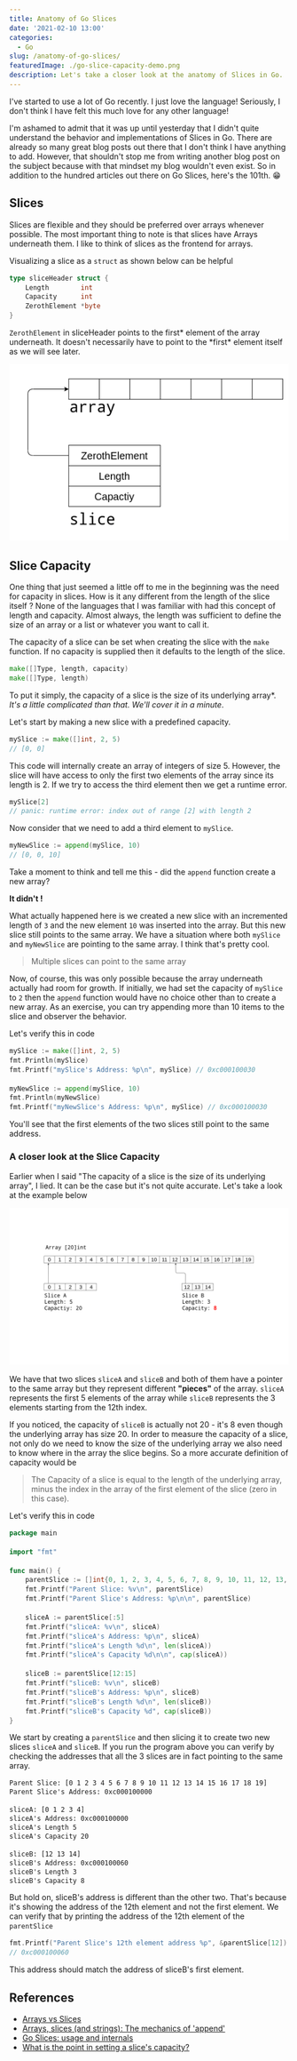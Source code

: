 ```yaml
---
title: Anatomy of Go Slices
date: '2021-02-10 13:00'
categories:
  - Go
slug: /anatomy-of-go-slices/
featuredImage: ./go-slice-capacity-demo.png
description: Let's take a closer look at the anatomy of Slices in Go.
---
```


I've started to use a lot of Go recently. I just love the language! Seriously, I don't think I have felt this much love for any other language!

I'm ashamed to admit that it was up until yesterday that I didn't quite understand the behavior and implementations of Slices in Go. There are already so many great blog posts out there that I don't think I have anything to add. However, that shouldn't stop me from writing another blog post on the subject because with that mindset my blog wouldn't even exist. So in addition to the hundred articles out there on Go Slices, here's the 101th. 😁

## Slices

Slices are flexible and they should be preferred over arrays whenever possible. The most important thing to note is that slices have Arrays underneath them. I like to think of slices as the frontend for arrays.

Visualizing a slice as a `struct` as shown below can be helpful

```go
type sliceHeader struct {
    Length        int
    Capacity      int
    ZerothElement *byte
}
```

`ZerothElement` in sliceHeader points to the first* element of the array underneath. It doesn't necessarily have to point to the *first\* element itself as we will see later.

![](./go-slice-anatomy.png)

## Slice Capacity

One thing that just seemed a little off to me in the beginning was the need for capacity in slices. How is it any different from the length of the slice itself ? None of the languages that I was familiar with had this concept of length and capacity. Almost always, the length was sufficient to define the size of an array or a list or whatever you want to call it.

The capacity of a slice can be set when creating the slice with the `make` function. If no capacity is supplied then it defaults to the length of the slice.

```go
make([]Type, length, capacity)
make([]Type, length)
```

To put it simply, the capacity of a slice is the size of its underlying array\*. _It's a little complicated than that. We'll cover it in a minute_.

Let's start by making a new slice with a predefined capacity.

```go
mySlice := make([]int, 2, 5)
// [0, 0]
```

This code will internally create an array of integers of size 5. However, the slice will have access to only the first two elements of the array since its length is 2. If we try to access the third element then we get a runtime error.

```go
mySlice[2]
// panic: runtime error: index out of range [2] with length 2
```

Now consider that we need to add a third element to `mySlice`.

```go
myNewSlice := append(mySlice, 10)
// [0, 0, 10]
```

Take a moment to think and tell me this - did the `append` function create a new array?

**It didn't !**

What actually happened here is we created a new slice with an incremented length of `3` and the new element `10` was inserted into the array. But this new slice still points to the same array. We have a situation where both `mySlice` and `myNewSlice` are pointing to the same array. I think that's pretty cool.

> Multiple slices can point to the same array

Now, of course, this was only possible because the array underneath actually had room for growth. If initially, we had set the capacity of `mySlice` to `2` then the `append` function would have no choice other than to create a new array. As an exercise, you can try appending more than 10 items to the slice and observer the behavior.

Let's verify this in code

```go
mySlice := make([]int, 2, 5)
fmt.Println(mySlice)
fmt.Printf("mySlice's Address: %p\n", mySlice) // 0xc000100030

myNewSlice := append(mySlice, 10)
fmt.Println(myNewSlice)
fmt.Printf("myNewSlice's Address: %p\n", mySlice) // 0xc000100030
```

You'll see that the first elements of the two slices still point to the same address.

### A closer look at the Slice Capacity

Earlier when I said "The capacity of a slice is the size of its underlying array", I lied. It can be the case but it's not quite accurate. Let's take a look at the example below

![](./go-slice-capacity-demo.png)

We have that two slices `sliceA` and `sliceB` and both of them have a pointer to the same array but they represent different **"pieces"** of the array. `sliceA` represents the first 5 elements of the array while `sliceB` represents the 3 elements starting from the 12th index.

If you noticed, the capacity of `sliceB` is actually not 20 - it's 8 even though the underlying array has size 20. In order to measure the capacity of a slice, not only do we need to know the size of the underlying array we also need to know where in the array the slice begins. So a more accurate definition of capacity would be

> The Capacity of a slice is equal to the length of the underlying array, minus the index in the array of the first element of the slice (zero in this case).

Let's verify this in code

```go
package main

import "fmt"

func main() {
	parentSlice := []int{0, 1, 2, 3, 4, 5, 6, 7, 8, 9, 10, 11, 12, 13, 14, 15, 16, 17, 18, 19}
	fmt.Printf("Parent Slice: %v\n", parentSlice)
	fmt.Printf("Parent Slice's Address: %p\n\n", parentSlice)

	sliceA := parentSlice[:5]
	fmt.Printf("sliceA: %v\n", sliceA)
	fmt.Printf("sliceA's Address: %p\n", sliceA)
	fmt.Printf("sliceA's Length %d\n", len(sliceA))
	fmt.Printf("sliceA's Capacity %d\n\n", cap(sliceA))

	sliceB := parentSlice[12:15]
	fmt.Printf("sliceB: %v\n", sliceB)
	fmt.Printf("sliceB's Address: %p\n", sliceB)
	fmt.Printf("sliceB's Length %d\n", len(sliceB))
	fmt.Printf("sliceB's Capacity %d", cap(sliceB))
}
```

We start by creating a `parentSlice` and then slicing it to create two new slices `sliceA` and `sliceB`. If you run the program above you can verify by checking the addresses that all the 3 slices are in fact pointing to the same array.

```
Parent Slice: [0 1 2 3 4 5 6 7 8 9 10 11 12 13 14 15 16 17 18 19]
Parent Slice's Address: 0xc000100000

sliceA: [0 1 2 3 4]
sliceA's Address: 0xc000100000
sliceA's Length 5
sliceA's Capacity 20

sliceB: [12 13 14]
sliceB's Address: 0xc000100060
sliceB's Length 3
sliceB's Capacity 8
```

But hold on, sliceB's address is different than the other two. That's because it's showing the address of the 12th element and not the first element. We can verify that by printing the address of the 12th element of the `parentSlice`

```go
fmt.Printf("Parent Slice's 12th element address %p", &parentSlice[12])
// 0xc000100060
```

This address should match the address of sliceB's first element.

## References

- [Arrays vs Slices](https://www.godesignpatterns.com/2014/05/arrays-vs-slices.html)
- [Arrays, slices (and strings): The mechanics of 'append'](https://blog.golang.org/slices)
- [Go Slices: usage and internals](https://blog.golang.org/slices-intro)
- [What is the point in setting a slice's capacity?](https://stackoverflow.com/questions/45423667/what-is-the-point-in-setting-a-slices-capacity)
